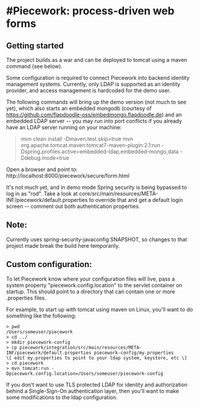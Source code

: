 #Piecework: process-driven web forms
=========

## Getting started

The project builds as a war and can be deployed to tomcat using a maven command (see below). 

Some configuration is required to connect Piecework into backend identity management systems. Currently, only LDAP is supported as an identity provider, and access management is hardcoded for the demo user. 

The following commands will bring up the demo version (not much to see yet), which also starts an embedded mongodb (courtesy of https://github.com/flapdoodle-oss/embedmongo.flapdoodle.de) and an embedded LDAP server -- you may run into port conflicts if you already have an LDAP server running on your machine:

> mvn clean install -Dmaven.test.skip=true
> mvn org.apache.tomcat.maven:tomcat7-maven-plugin:2.1:run -Dspring.profiles.active=embedded-ldap,embedded-mongo,data -Ddebug.mode=true

Open a browser and point to: http://localhost:8000/piecework/secure/form.html

It's not much yet, and in demo mode Spring security is being bypassed to log in as "rod". Take a look at core/src/main/resources/META-INF/piecework/default.properties to override that and get a default login screen -- comment out both authentication properties.

## Note:

Currently uses spring-security-javaconfig SNAPSHOT, so changes to that project made break the build here temporarily.

## Custom configuration:

To let Piecework know where your configuration files will live, pass a system property "piecework.config.location" to the servlet container on startup. This should point to a directory that can contain one or more .properties files. 

For example, to start up with tomcat using maven on Linux, you'll want to do something like the following:

	> pwd
	/Users/someuser/piecework
	> cd ../
	> mkdir piecework-config
	> cp piecework/integration/src/main/resources/META-INF/piecework/default.properties piecework-config/my.properties
	\[ edit my.properties to point to your ldap system, keystore, etc \]
	> cd piecework
	> mvn tomcat:run -Dpiecework.config.location=/Users/someuser/piecework-config

If you don't want to use TLS protected LDAP for identity and authorization behind a Single-Sign-On authentication layer, then you'll want to make some modifications to the ldap configuration.



